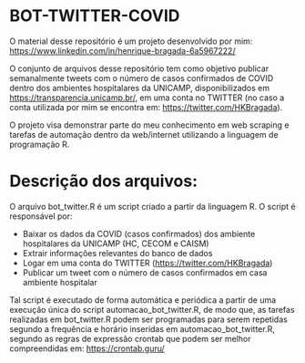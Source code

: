 # BOT-TWITTER-COVID

O material desse repositório é um projeto desenvolvido por mim: https://www.linkedin.com/in/henrique-bragada-6a5967222/

O conjunto de arquivos desse repositório tem como objetivo publicar semanalmente tweets com o número de casos confirmados de COVID dentro dos ambientes hospitalares da UNICAMP, disponibilizados em https://transparencia.unicamp.br/, em uma conta no TWITTER (no caso a conta utilizada por mim se encontra em: https://twitter.com/HKBragada). 

O projeto visa demonstrar parte do meu conhecimento em web scraping e tarefas de automação dentro da web/internet utilizando a linguagem de programação R.

# Descrição dos arquivos:
O arquivo bot_twitter.R é um script criado a partir da linguagem R. O script é responsável por:
  
  * Baixar os dados da COVID (casos confirmados) dos ambiente hospitalares da UNICAMP (HC, CECOM e CAISM)
  * Extrair informações relevantes do banco de dados
  * Logar em uma conta do TWITTER (https://twitter.com/HKBragada)
  * Publicar um tweet com o número de casos confirmados em casa ambiente hospitalar 
  
Tal script é executado de forma automática e periódica a partir de uma execução única do script automacao_bot_twitter.R, de modo que, as tarefas realizadas em bot_twitter.R podem ser programadas para serem repetidas segundo a frequência e horário inseridas em automacao_bot_twitter.R, segundo as regras de expressão crontab que podem ser melhor compreendidas em: https://crontab.guru/
